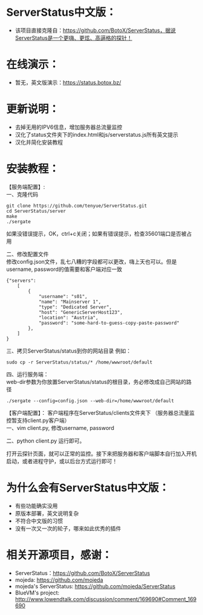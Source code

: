 # ServerStatus中文版：   

* 该项目直接克隆自：https://github.com/BotoX/ServerStatus，据说ServerStatus是一个更嗨、更炫、高逼格的探针！

# 在线演示：

* 暂无，英文版演示：https://status.botox.bz/

# 更新说明：

* 去掉无用的IPV6信息，增加服务器总流量监控        
* 汉化了status文件夹下的index.html和js/serverstatus.js所有英文提示      
* 汉化并简化安装教程              

# 安装教程：        

【服务端配置】:            
一、克隆代码          
```
git clone https://github.com/tenyue/ServerStatus.git
cd ServerStatus/server
make
./sergate
```
如果没错误提示，OK，ctrl+c关闭；如果有错误提示，检查35601端口是否被占用    

二、修改配置文件         
修改config.json文件，乱七八糟的字段都可以更改，嗨上天也可以。但是username, password的值需要和客户端对应一致                 
```
{"servers":
	[
		{
			"username": "s01",
			"name": "Mainserver 1",
			"type": "Dedicated Server",
			"host": "GenericServerHost123",
			"location": "Austria",
			"password": "some-hard-to-guess-copy-paste-password"
		},
	]
}       
```

三、拷贝ServerStatus/status到你的网站目录
例如：
```
sudo cp -r ServerStatus/status/* /home/wwwroot/default
```

四、运行服务端：       
web-dir参数为你放置ServerStatus/status的根目录，务必修改成自己网站的路径   
```
./sergate --config=config.json --web-dir=/home/wwwroot/default   
```

【客户端配置】：
客户端程序在ServerStatus/clients文件夹下 （服务器总流量监控暂支持client.py客户端）       
一、vim client.py, 修改username, password        

二、python client.py 运行即可。      

打开云探针页面，就可以正常的监控。接下来把服务器和客户端脚本自行加入开机启动，或者进程守护，或以后台方式运行即可！  

# 为什么会有ServerStatus中文版：

* 有些功能确实没用
* 原版本部署，英文说明复杂
* 不符合中文版的习惯
* 没有一次又一次的轮子，哪来如此优秀的插件

# 相关开源项目，感谢： 

* ServerStatus：https://github.com/BotoX/ServerStatus
* mojeda: https://github.com/mojeda 
* mojeda's ServerStatus: https://github.com/mojeda/ServerStatus
* BlueVM's project: http://www.lowendtalk.com/discussion/comment/169690#Comment_169690